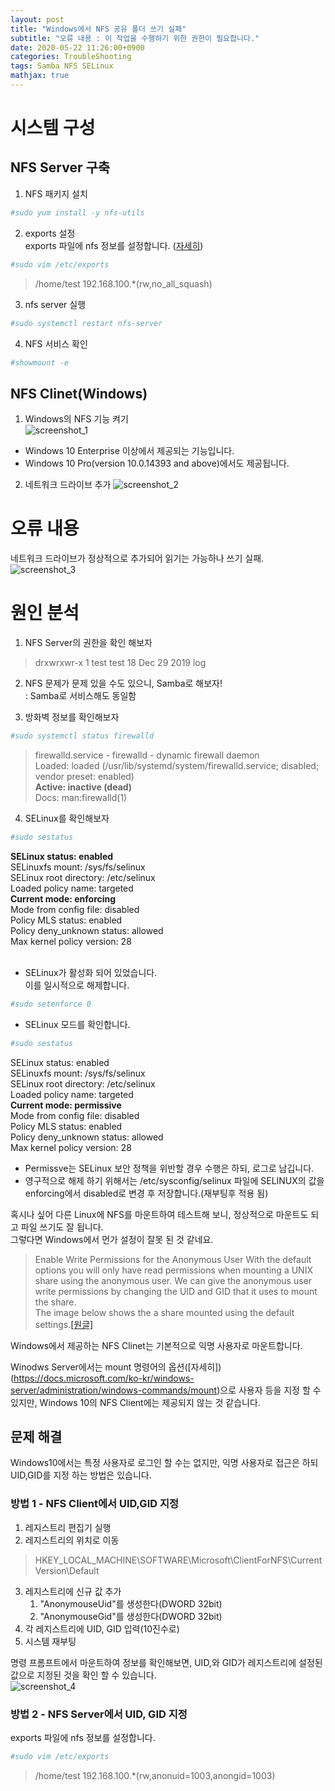 ```yaml
---
layout: post
title: "Windows에서 NFS 공유 폴더 쓰기 실패"
subtitle: "오류 내용 : 이 작업을 수행하기 위한 권한이 필요합니다."
date: 2020-05-22 11:26:00+0900
categories: TroubleShooting
tags: Samba NFS SELinux
mathjax: true
---
```


# 시스템 구성
## NFS Server 구축
1. NFS 패키지 설치
```bash
#sudo yum install -y nfs-utils
```
2. exports 설정  
exports 파일에 nfs 정보를 설정합니다. ([자세히](https://linux.die.net/man/5/exports))
```bash
#sudo vim /etc/exports
```
> /home/test 192.168.100.*(rw,no_all_squash)

3. nfs server 실행
```bash
#sudo systemctl restart nfs-server
```

4. NFS 서비스 확인
```bash
#showmount -e
```


## NFS Clinet(Windows)
1. Windows의 NFS 기능 켜기  
![screenshot_1](/resource/NFSMountWriteFail/WindowsOnNFS.png)  
* Windows 10 Enterprise 이상에서 제공되는 기능입니다.
* Windows 10 Pro(version 10.0.14393 and above)에서도 제공됩니다.
2. 네트워크 드라이브 추가
![screenshot_2](/resource/NFSMountWriteFail/CreateNetworkDrive.png)

# 오류 내용
네트워크 드라이브가 정상적으로 추가되어 읽기는 가능하나 쓰기 실패.  
![screenshot_3](/resource/NFSMountWriteFail/NFSMountWriteFail.png)

# 원인 분석
1. NFS Server의 권한을 확인 해보자  
> drxwrxwr-x 1 test test   18 Dec 29  2019 log

2. NFS 문제가 문제 있을 수도 있으니, Samba로 해보자!  
&#58; Samba로 서비스해도 동일함

3. 방화벽 정보를 확인해보자  
```bash
#sudo systemctl status firewalld
```
> firewalld.service - firewalld - dynamic firewall daemon  
Loaded: loaded (/usr/lib/systemd/system/firewalld.service; disabled; vendor preset: enabled)  
__Active: inactive (dead)__  
Docs: man:firewalld(1)  

4. SELinux를 확인해보자  
```bash
#sudo sestatus
```
> 
__SELinux status:                 enabled__  
SELinuxfs mount:                /sys/fs/selinux  
SELinux root directory:         /etc/selinux  
Loaded policy name:             targeted  
**Current mode:                   enforcing**  
Mode from config file:          disabled  
Policy MLS status:              enabled  
Policy deny_unknown status:     allowed  
Max kernel policy version:      28  
<br>

* SELinux가 활성화 되어 있었습니다.  
이를 일시적으로 해제합니다.  
```bash
#sudo setenforce 0
```
* SELinux 모드를 확인합니다.
```bash
#sudo sestatus
```
> 
SELinux status:                 enabled  
SELinuxfs mount:                /sys/fs/selinux  
SELinux root directory:         /etc/selinux  
Loaded policy name:             targeted  
**Current mode:                   permissive**  
Mode from config file:          disabled  
Policy MLS status:              enabled  
Policy deny_unknown status:     allowed  
Max kernel policy version:      28  
* Permissve는 SELinux 보안 정책을 위반할 경우 수행은 하되, 로그로 남깁니다.  
* 영구적으로 해제 하기 위해서는 /etc/sysconfig/selinux 파일에 SELINUX의 값을 enforcing에서 disabled로 변경 후 저장합니다.(재부팅후 적용 됨)  

혹시나 싶어 다른 Linux에 NFS를 마운트하여 테스트해 보니, 정상적으로 마운트도 되고 파일 쓰기도 잘 됩니다.  
그렇다면 Windows에서 먼가 설정이 잘못 된 것 같네요.  

> Enable Write Permissions for the Anonymous User
With the default options you will only have read permissions when mounting a UNIX share using the anonymous user. We can give the anonymous user write permissions by changing the UID and GID that it uses to mount the share.  
The image below shows the a share mounted using the default settings.[[원글]](https://graspingtech.com/mount-nfs-share-windows-10/)

Windows에서 제공하는 NFS Clinet는 기본적으로 익명 사용자로 마운트합니다.  

Winodws Server에서는 mount 명령어의 옵션([자세히])(https://docs.microsoft.com/ko-kr/windows-server/administration/windows-commands/mount)으로 사용자 등을 지정 할 수 있지만, Windows 10의 NFS Client에는 제공되지 않는 것 같습니다.  


## 문제 해결
Windows10에서는 특정 사용자로 로그인 할 수는 없지만, 익명 사용자로 접근은 하되 UID,GID를 지정 하는 방법은 있습니다.

### 방법 1 - NFS Client에서 UID,GID 지정
1. 레지스트리 편집기 실행 
2. 레지스트리의 위치로 이동  
> HKEY_LOCAL_MACHINE\SOFTWARE\Microsoft\ClientForNFS\CurrentVersion\Default
3. 레지스트리에 신규 값 추가  
	1. "AnonymouseUid"를 생성한다(DWORD 32bit) 
	2. "AnonymouseGid"를 생성한다(DWORD 32bit) 
4. 각 레지스트리에 UID, GID 입력(10진수로)
5. 시스템 재부팅

명령 프롬프트에서 마운트하여 정보를 확인해보면, UID,와 GID가 레지스트리에 설정된 값으로 지정된 것을 확인 할 수 있습니다.  
![screenshot_4](/resource/NFSMountWriteFail/Result-Mount.png)


### 방법 2 - NFS Server에서 UID, GID 지정
exports 파일에 nfs 정보를 설정합니다.
```bash
#sudo vim /etc/exports
```
> /home/test 192.168.100.*(rw,anonuid=1003,anongid=1003)

